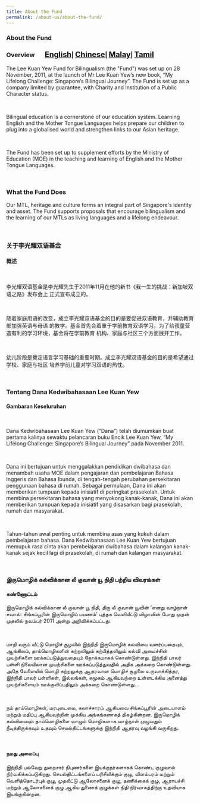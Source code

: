 ```yaml
---
title: About the Fund
permalink: /about-us/about-the-fund/
---
```

 <div><h3>About the Fund<br/><h3>
 <h3 id="Overview">Overview  &nbsp; &nbsp; &nbsp;          
 <a href="#Overview" style="font-size:20px"><span style="color:black">English</span></a>| 
 <a href="#关于李光耀双语基金" style="font-size:20px"><span style="color:black">Chinese</span></a>| 
  <a href="#Tentang Dana Kedwibahasaan Lee Kuan Yew" style="font-size:20px"><span style="color:black">Malay</span></a>|
  <a href="#இருமொழிக் கல்விக்கான லீ குவான் யூ நிதி பற்றிய விவரங்கள்" style="font-size:20px"><span style="color:black">Tamil</span></a></h3>
<div><p>The Lee Kuan Yew Fund for Bilingualism (the &quot;Fund&quot;) was set up on 28 November, 2011, at the
launch of Mr Lee Kuan Yew’s new book, “My Lifelong Challenge: Singapore’s Bilingual Journey”.
The Fund is set up as a company limited by guarantee, with Charity and Institution of a Public
 Character status.</p></div><br/>
<div><p>Bilingual education is a cornerstone of our education system. Learning English and the Mother
Tongue Languages helps prepare our children to plug into a globalised world and strengthen links to
our Asian heritage.</p></div><br/>
<div><p>The Fund has been set up to supplement efforts by the Ministry of Education (MOE) in the teaching
and learning of English and the Mother Tongue Languages.</p></div><br/>
<div><h3>What the Fund Does</h3>
<div><p>Our MTL, heritage and culture forms an integral part of Singapore&#39;s identity and asset. The Fund
supports proposals that encourage bilingualism and the learning of our MTLs as  living languages
and a lifelong endeavour.</p></div></div><br/>
<div><h3 id="关于李光耀双语基金">关于李光耀双语基金</h3>
<h4>概述</h4><br/>
<div><p>李光耀双语基金是李光耀先生于2011年11月在他的新书《我一生的挑战：新加坡双语之路》发布会上
 正式宣布成立的。</p></div><br/>
<div><p>随着家庭用语的改变，成立李光耀双语基金的目的是要促进双语教育，并辅助教育部加强英语与母语
的教学。基金首先会着重于学前教育双语学习。为了给孩童营造有利的学习环境，基金将在学前教育
 机构、家庭与社区三个方面展开工作。</p></div><br/>
<div><p>幼儿阶段是奠定语言学习基础的重要时期。成立李光耀双语基金的目的是希望通过学校、家庭与社区
 培养学前儿童对学习双语的热忱。</p></div><br/>
<div><h3 id="Tentang Dana Kedwibahasaan Lee Kuan Yew">Tentang Dana Kedwibahasaan Lee Kuan Yew</h3>
<h4>Gambaran Keseluruhan</h4><br/>
<div><p>Dana Kedwibahasaan Lee Kuan Yew (“Dana”) telah diumumkan buat pertama kalinya sewaktu
pelancaran buku Encik Lee Kuan Yew, “My Lifelong Challenge: Singapore’s Bilingual Journey” pada
 November 2011.</p></div><br/>
<div><p>Dana ini bertujuan untuk menggalakkan pendidikan dwibahasa dan menambah usaha MOE dalam
pengajaran dan pembelajaran Bahasa Inggeris dan Bahasa Ibunda, di tengah-tengah perubahan
persekitaran penggunaan bahasa di rumah. Sebagai permulaan, Dana ini akan memberikan
tumpuan kepada inisiatif di peringkat prasekolah. Untuk membina persekitaran bahasa yang
menyokong kanak-kanak, Dana ini akan memberikan tumpuan kepada inisiatif yang disasarkan bagi
prasekolah, rumah dan masyarakat.</p></div><br/>
<div><p>Tahun-tahun awal penting untuk membina asas yang kukuh dalam pembelajaran bahasa. Dana
Kedwibahasaan Lee Kuan Yew bertujuan memupuk rasa cinta akan pembelajaran dwibahasa dalam
kalangan kanak-kanak sejak kecil lagi di prasekolah, di rumah dan kalangan masyarakat.</p></div><br/>
<div><h3 id="இருமொழிக் கல்விக்கான லீ குவான் யூ நிதி பற்றிய விவரங்கள்">இருமொழிக் கல்விக்கான லீ குவான் யூ நிதி பற்றிய விவரங்கள்</h3>
 <h4>கண்ணோட்டம்</h4></div>
<div><p>இருமொழிக் கல்விக்கான லீ குவான் யூ நிதி, திரு லீ குவான் யூவின் ‘எனது வாழ்நாள் சவால்:
சிங்கப்பூரின் இருமொழிப் பயணம்’ புத்தக வெளியீட்டு விழாவின் போது முதன் முதலில் நவம்பர் 2011
 அன்று அறிவிக்கப்பட்டது.</p></div><br/>
<div><p>மாறி வரும் வீட்டு மொழிச் சூழலில் இந்நிதி இருமொழிக் கல்வியை வளர்ப்பதையும், ஆங்கிலம்,
தாய்மொழிகளின் கற்றலிலும் கற்பித்தலிலும் கல்வி அமைச்சின் முயற்சிகளை ஊக்கப்படுத்துவதையும்
நோக்கமாகக் கொண்டுள்ளது. இந்நிதி பாலர் பள்ளி நிலையிலான முயற்சிகளை ஊக்கப்படுத்துவதில்
அதிக அக்கறை கொண்டுள்ளது. அதே வேளையில் மொழி கற்றலுக்கு ஆதரவான மொழிச் சூழலை
உருவாக்கித்தர, இந்நிதி பாலர் பள்ளிகள், இல்லங்கள், சமூகம் ஆகியவற்றை உள்ளடக்கிய அனைத்து
 முயற்சிகளையும் ஊக்குவிப்பதிலும் அக்கறை கொண்டுள்ளது. .</p></div><br/>
<div><p>நம் தாய்மொழிகள், மரபுடைமை, கலாச்சாரம் ஆகியவை சிங்கப்பூரின் அடையாளம் மற்றும் மதிப்பு
ஆகியவற்றின் முக்கிய அங்கங்களாகத் திகழ்கின்றன. இருமொழிக் கல்வியையும் தாய்மொழிகளை
வாழும் மொழிகளாக வாழ்நாள் முழுவதும் நீடித்திருக்கவும் உதவும் செயல்திட்டங்களுக்கு இந்நிதி
ஆதரவு வழங்கி வருகிறது.</p></div><br/>
<div><h4>நமது அமைப்பு</h4>
<div><p>இந்நிதி பல்வேறு துறைசார் நிபுணர்களை இயக்குநர்களாகக் கொண்ட குழுவால்
நிர்வகிக்கப்படுகிறது. செயல்திட்டங்களைப் பரிசீலிக்கும் குழு, விளம்பரம் மற்றும் வெளித்தொடர்புக்
குழு, முதலீட்டு ஆலோசனைக் குழு, தணிக்கைக் குழு, ஆராயச்சி மற்றும் ஆலோசனைக் குழு ஆகிய
துணைக் குழுக்கள் நிதி நிர்வாகத்திற்கு உதவியாக இயங்குகின்றன.</p></div>
 </div><br/>
